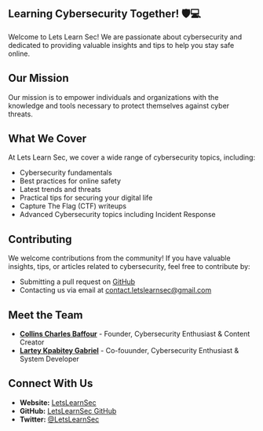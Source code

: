 <!-- # About LetsLearnSec -->

<!-- ![Lets Learn Sec Logo](https://raw.githubusercontent.com/letslearnsec/letslearnsec.github.io/main/assets/img/logos/logo.png) -->

## Learning Cybersecurity Together! 🛡️💻

Welcome to Lets Learn Sec! We are passionate about cybersecurity and dedicated to providing valuable insights and tips to help you stay safe online.

## Our Mission

Our mission is to empower individuals and organizations with the knowledge and tools necessary to protect themselves against cyber threats.

## What We Cover

At Lets Learn Sec, we cover a wide range of cybersecurity topics, including:

- Cybersecurity fundamentals
- Best practices for online safety
- Latest trends and threats
- Practical tips for securing your digital life
- Capture The Flag (CTF) writeups
- Advanced Cybersecurity topics including Incident Response

## Contributing

We welcome contributions from the community! If you have valuable insights, tips, or articles related to cybersecurity, feel free to contribute by:

- Submitting a pull request on [GitHub](https://github.com/letslearnsec/letslearnsec.github.io)
- Contacting us via email at [contact.letslearnsec@gmail.com](mailto:contact.letslearnsec@gmail.com)

## Meet the Team

- **[Collins Charles Baffour](https://github.com/collins-42)** - Founder, Cybersecurity Enthusiast & Content Creator
- **[Lartey Kpabitey Gabriel](https://www.linkedin.com/in/larteykpabiteygabriel)** - Co-fouunder, Cybersecurity Enthusiast & System Developer
<!-- - **[Team Member Name](link-to-team-member-profile)** - Cybersecurity Expert -->
<!-- - **[Team Member Name](link-to-team-member-profile)** - Content Creator -->

## Connect With Us

- **Website:** [LetsLearnSec](https://letslearnsec.github.io/)
- **GitHub:** [LetsLearnSec GitHub](https://github.com/letslearnsec/letslearnsec.github.io/)
- **Twitter:** [@LetsLearnSec](https://twitter.com/letslearnsec)
